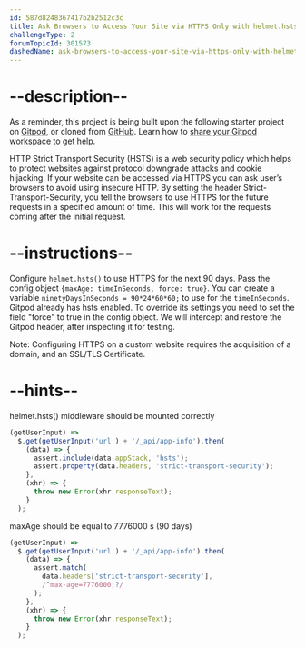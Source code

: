```yaml
---
id: 587d8248367417b2b2512c3c
title: Ask Browsers to Access Your Site via HTTPS Only with helmet.hsts()
challengeType: 2
forumTopicId: 301573
dashedName: ask-browsers-to-access-your-site-via-https-only-with-helmet-hsts
---
```


# --description--

As a reminder, this project is being built upon the following starter project on <a href="https://gitpod.io/?autostart=true#https://github.com/freeCodeCamp/boilerplate-infosec/" target="_blank" rel="noopener noreferrer nofollow">Gitpod</a>, or cloned from <a href="https://github.com/freeCodeCamp/boilerplate-infosec/" target="_blank" rel="noopener noreferrer nofollow">GitHub</a>. Learn how to <a href="https://forum.freecodecamp.org/t/how-to-use-gitpod-in-the-curriculum/668669#how-can-i-share-my-workspace-to-get-help-8" target="_blank" rel="noopener noreferrer nofollow">share your Gitpod workspace to get help</a>.

HTTP Strict Transport Security (HSTS) is a web security policy which helps to protect websites against protocol downgrade attacks and cookie hijacking. If your website can be accessed via HTTPS you can ask user’s browsers to avoid using insecure HTTP. By setting the header Strict-Transport-Security, you tell the browsers to use HTTPS for the future requests in a specified amount of time. This will work for the requests coming after the initial request.

# --instructions--

Configure `helmet.hsts()` to use HTTPS for the next 90 days. Pass the config object `{maxAge: timeInSeconds, force: true}`. You can create a variable `ninetyDaysInSeconds = 90*24*60*60;` to use for the `timeInSeconds`. Gitpod already has hsts enabled. To override its settings you need to set the field "force" to true in the config object. We will intercept and restore the Gitpod header, after inspecting it for testing.

Note: Configuring HTTPS on a custom website requires the acquisition of a domain, and an SSL/TLS Certificate.

# --hints--

helmet.hsts() middleware should be mounted correctly

```js
(getUserInput) =>
  $.get(getUserInput('url') + '/_api/app-info').then(
    (data) => {
      assert.include(data.appStack, 'hsts');
      assert.property(data.headers, 'strict-transport-security');
    },
    (xhr) => {
      throw new Error(xhr.responseText);
    }
  );
```

maxAge should be equal to 7776000 s (90 days)

```js
(getUserInput) =>
  $.get(getUserInput('url') + '/_api/app-info').then(
    (data) => {
      assert.match(
        data.headers['strict-transport-security'],
        /^max-age=7776000;?/
      );
    },
    (xhr) => {
      throw new Error(xhr.responseText);
    }
  );
```

